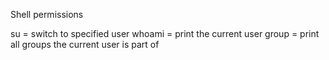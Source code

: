 Shell permissions

su = switch to specified user
whoami = print the current user
group = print all groups the current user is part of
